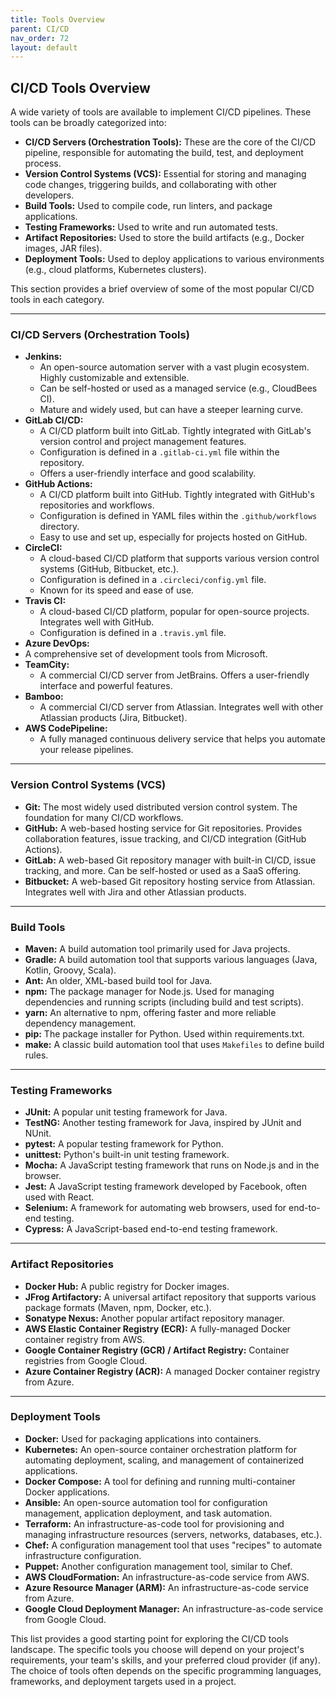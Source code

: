```yaml
---
title: Tools Overview
parent: CI/CD
nav_order: 72
layout: default
---
```


## CI/CD Tools Overview

A wide variety of tools are available to implement CI/CD pipelines. These tools can be broadly categorized into:

*   **CI/CD Servers (Orchestration Tools):** These are the core of the CI/CD pipeline, responsible for automating the build, test, and deployment process.
*   **Version Control Systems (VCS):**  Essential for storing and managing code changes, triggering builds, and collaborating with other developers.
*   **Build Tools:**  Used to compile code, run linters, and package applications.
*   **Testing Frameworks:** Used to write and run automated tests.
*   **Artifact Repositories:**  Used to store the build artifacts (e.g., Docker images, JAR files).
*   **Deployment Tools:**  Used to deploy applications to various environments (e.g., cloud platforms, Kubernetes clusters).

This section provides a brief overview of some of the most popular CI/CD tools in each category.

---

### CI/CD Servers (Orchestration Tools)

*   **Jenkins:**
    *   An open-source automation server with a vast plugin ecosystem. Highly customizable and extensible.
    *   Can be self-hosted or used as a managed service (e.g., CloudBees CI).
    *   Mature and widely used, but can have a steeper learning curve.
*   **GitLab CI/CD:**
    *   A CI/CD platform built into GitLab. Tightly integrated with GitLab's version control and project management features.
    *   Configuration is defined in a `.gitlab-ci.yml` file within the repository.
    *   Offers a user-friendly interface and good scalability.
*   **GitHub Actions:**
    *   A CI/CD platform built into GitHub. Tightly integrated with GitHub's repositories and workflows.
    *   Configuration is defined in YAML files within the `.github/workflows` directory.
    *   Easy to use and set up, especially for projects hosted on GitHub.
*   **CircleCI:**
    *   A cloud-based CI/CD platform that supports various version control systems (GitHub, Bitbucket, etc.).
    *   Configuration is defined in a `.circleci/config.yml` file.
    *   Known for its speed and ease of use.
*   **Travis CI:**
    *   A cloud-based CI/CD platform, popular for open-source projects. Integrates well with GitHub.
    *   Configuration is defined in a `.travis.yml` file.
*   **Azure DevOps:**
  * A comprehensive set of development tools from Microsoft.
* **TeamCity:**
  *   A commercial CI/CD server from JetBrains.  Offers a user-friendly interface and powerful features.
*   **Bamboo:**
    *   A commercial CI/CD server from Atlassian. Integrates well with other Atlassian products (Jira, Bitbucket).
* **AWS CodePipeline:**
  * A fully managed continuous delivery service that helps you automate your release pipelines.

---

### Version Control Systems (VCS)

*   **Git:** The most widely used distributed version control system.  The foundation for many CI/CD workflows.
*   **GitHub:** A web-based hosting service for Git repositories.  Provides collaboration features, issue tracking, and CI/CD integration (GitHub Actions).
*   **GitLab:**  A web-based Git repository manager with built-in CI/CD, issue tracking, and more.  Can be self-hosted or used as a SaaS offering.
*   **Bitbucket:**  A web-based Git repository hosting service from Atlassian.  Integrates well with Jira and other Atlassian products.

---

### Build Tools

*   **Maven:** A build automation tool primarily used for Java projects.
*   **Gradle:**  A build automation tool that supports various languages (Java, Kotlin, Groovy, Scala).
*   **Ant:**  An older, XML-based build tool for Java.
*   **npm:**  The package manager for Node.js.  Used for managing dependencies and running scripts (including build and test scripts).
*   **yarn:**  An alternative to npm, offering faster and more reliable dependency management.
*   **pip:** The package installer for Python. Used within requirements.txt.
*   **make:**  A classic build automation tool that uses `Makefiles` to define build rules.

---

### Testing Frameworks

*   **JUnit:**  A popular unit testing framework for Java.
*   **TestNG:**  Another testing framework for Java, inspired by JUnit and NUnit.
*   **pytest:**  A popular testing framework for Python.
*   **unittest:**  Python's built-in unit testing framework.
*   **Mocha:**  A JavaScript testing framework that runs on Node.js and in the browser.
*   **Jest:**  A JavaScript testing framework developed by Facebook, often used with React.
*   **Selenium:**  A framework for automating web browsers, used for end-to-end testing.
*   **Cypress:**  A JavaScript-based end-to-end testing framework.

---

### Artifact Repositories

*   **Docker Hub:**  A public registry for Docker images.
*   **JFrog Artifactory:**  A universal artifact repository that supports various package formats (Maven, npm, Docker, etc.).
*   **Sonatype Nexus:**  Another popular artifact repository manager.
*   **AWS Elastic Container Registry (ECR):**  A fully-managed Docker container registry from AWS.
*   **Google Container Registry (GCR) / Artifact Registry:**  Container registries from Google Cloud.
*   **Azure Container Registry (ACR):**  A managed Docker container registry from Azure.

---

### Deployment Tools

*   **Docker:**  Used for packaging applications into containers.
*   **Kubernetes:**  An open-source container orchestration platform for automating deployment, scaling, and management of containerized applications.
*   **Docker Compose:** A tool for defining and running multi-container Docker applications.
*   **Ansible:**  An open-source automation tool for configuration management, application deployment, and task automation.
*   **Terraform:**  An infrastructure-as-code tool for provisioning and managing infrastructure resources (servers, networks, databases, etc.).
*   **Chef:**  A configuration management tool that uses "recipes" to automate infrastructure configuration.
*   **Puppet:**  Another configuration management tool, similar to Chef.
*   **AWS CloudFormation:**  An infrastructure-as-code service from AWS.
*   **Azure Resource Manager (ARM):**  An infrastructure-as-code service from Azure.
*   **Google Cloud Deployment Manager:** An infrastructure-as-code service from Google Cloud.

This list provides a good starting point for exploring the CI/CD tools landscape. The specific tools you choose will depend on your project's requirements, your team's skills, and your preferred cloud provider (if any). The choice of tools often depends on the specific programming languages, frameworks, and deployment targets used in a project.